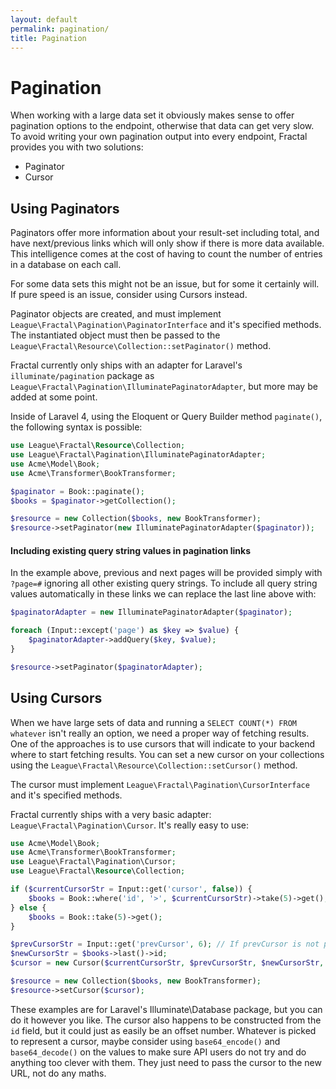 ```yaml
---
layout: default
permalink: pagination/
title: Pagination
---
```


# Pagination

When working with a large data set it obviously makes sense to offer pagination options to the endpoint,
otherwise that data can get very slow. To avoid writing your own pagination output into every endpoint,
Fractal provides you with two solutions:

* Paginator
* Cursor

## Using Paginators

Paginators offer more information about your result-set including total, and have next/previous links
which will only show if there is more data available. This intelligence comes at the cost of having to
count the number of entries in a database on each call.

For some data sets this might not be an issue, but for some it certainly will. If pure speed is an issue,
consider using Cursors instead.

Paginator objects are created, and must implement `League\Fractal\Pagination\PaginatorInterface`
and it's specified methods. The instantiated object must then be passed to the `League\Fractal\Resource\Collection::setPaginator()` method.

Fractal currently only ships with an adapter for Laravel's `illuminate/pagination` package as
`League\Fractal\Pagination\IlluminatePaginatorAdapter`, but more may be added at some point.

[Laravel Pagination]: http://laravel.com/docs/pagination

Inside of Laravel 4, using the Eloquent or Query Builder method `paginate()`, the following syntax is
possible:

~~~ php
use League\Fractal\Resource\Collection;
use League\Fractal\Pagination\IlluminatePaginatorAdapter;
use Acme\Model\Book;
use Acme\Transformer\BookTransformer;

$paginator = Book::paginate();
$books = $paginator->getCollection();

$resource = new Collection($books, new BookTransformer);
$resource->setPaginator(new IlluminatePaginatorAdapter($paginator));
~~~

#### Including existing query string values in pagination links

In the example above, previous and next pages will be provided simply with `?page=#` ignoring all other 
existing query strings. To include all query string values automatically in these links we can replace 
the last line above with:

~~~ php
$paginatorAdapter = new IlluminatePaginatorAdapter($paginator);

foreach (Input::except('page') as $key => $value) {
	$paginatorAdapter->addQuery($key, $value);
}

$resource->setPaginator($paginatorAdapter);
~~~

## Using Cursors

When we have large sets of data and running a `SELECT COUNT(*) FROM whatever` isn't really an option, we need a proper
way of fetching results. One of the approaches is to use cursors that will indicate to your backend where to start
fetching results. You can set a new cursor on your collections using the
`League\Fractal\Resource\Collection::setCursor()` method.

The cursor must implement `League\Fractal\Pagination\CursorInterface` and it's specified methods.

Fractal currently ships with a very basic adapter: `League\Fractal\Pagination\Cursor`. It's really easy to use:

~~~ php
use Acme\Model\Book;
use Acme\Transformer\BookTransformer;
use League\Fractal\Pagination\Cursor;
use League\Fractal\Resource\Collection;

if ($currentCursorStr = Input::get('cursor', false)) {
    $books = Book::where('id', '>', $currentCursorStr)->take(5)->get();
} else {
    $books = Book::take(5)->get();
}

$prevCursorStr = Input::get('prevCursor', 6); // If prevCursor is not present, then indicate to fetch the first five results instead.
$newCursorStr = $books->last()->id;
$cursor = new Cursor($currentCursorStr, $prevCursorStr, $newCursorStr, $books->count());

$resource = new Collection($books, new BookTransformer);
$resource->setCursor($cursor);
~~~

These examples are for Laravel's Illuminate\Database package, but you can do it however you like. The cursor
also happens to be constructed from the `id` field, but it could just as easily be an offset number. Whatever
is picked to represent a cursor, maybe consider using `base64_encode()` and `base64_decode()` on the values to make sure API users do not try and do anything too clever with them. They just need to pass the cursor to the new URL, not do any maths.
